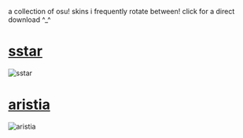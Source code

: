 a collection of osu! skins i frequently rotate between! click for a direct download ^_^

# [sstar](https://www.dl.dropboxusercontent.com/scl/fi/i415z7lay30fc635rjqc5/sstar.osk?rlkey=s4by11nqp4cijgb3z2tpkfc9o&st=hd08glpu&dl=0)
![sstar](https://github.com/user-attachments/assets/9c3b640b-0573-47c1-85b9-520a9f150e32)

# [aristia](https://www.dropbox.com/scl/fi/iz2jy8v8unng3aji4mnt6/aristia.osk?rlkey=3fsrp2h6jcaz2t7mouidsbvrm&st=lnuq478o&dl=0)
![aristia](https://github.com/user-attachments/assets/eed4dbd5-da99-4273-a0ae-9a0ae6b77c0c)


